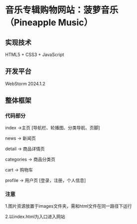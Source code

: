 # 音乐专辑购物网站：菠萝音乐（Pineapple Music）

## 实现技术

HTML5 + CSS3 + JavaScript


## 开发平台

WebStorm 2024.1.2



## 整体框架

### 代码部分

index ->主页	[导航栏、轮播图、分类导航、页脚]

news -> 新闻页

detail -> 商品详情页

categories -> 商品分类页

cart -> 购物车

profile -> 用户页	[登录，注册，个人信息]



### 注意

1.图片资源放置于images文件夹，需和html文件在同一路径下运行

2.以index.html为入口进入网站
